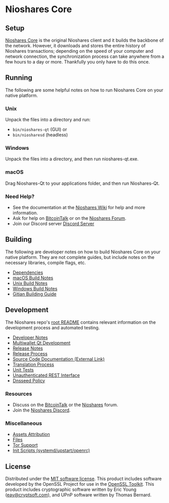 Nioshares Core
=============

Setup
---------------------
[Nioshares Core](http://nioshares.org/wallet) is the original Nioshares client and it builds the backbone of the network. However, it downloads and stores the entire history of Nioshares transactions; depending on the speed of your computer and network connection, the synchronization process can take anywhere from a few hours to a day or more. Thankfully you only have to do this once.

Running
---------------------
The following are some helpful notes on how to run Nioshares Core on your native platform.

### Unix

Unpack the files into a directory and run:

- `bin/nioshares-qt` (GUI) or
- `bin/niosharesd` (headless)

### Windows

Unpack the files into a directory, and then run nioshares-qt.exe.

### macOS

Drag Nioshares-Qt to your applications folder, and then run Nioshares-Qt.

### Need Help?

* See the documentation at the [Nioshares Wiki](https://github.com/Nioshares-Project/Nioshares/wiki)
for help and more information.
* Ask for help on [BitcoinTalk](https://bitcointalk.org/index.php?topic=1262920.0) or on the [Nioshares Forum](http://forum.nioshares.org/).
* Join our Discord server [Discord Server](https://discord.nioshares.org)

Building
---------------------
The following are developer notes on how to build Nioshares Core on your native platform. They are not complete guides, but include notes on the necessary libraries, compile flags, etc.

- [Dependencies](dependencies.md)
- [macOS Build Notes](build-osx.md)
- [Unix Build Notes](build-unix.md)
- [Windows Build Notes](build-windows.md)
- [Gitian Building Guide](gitian-building.md)

Development
---------------------
The Nioshares repo's [root README](/README.md) contains relevant information on the development process and automated testing.

- [Developer Notes](developer-notes.md)
- [Multiwallet Qt Development](multiwallet-qt.md)
- [Release Notes](release-notes.md)
- [Release Process](release-process.md)
- [Source Code Documentation (External Link)](https://www.fuzzbawls.pw/nioshares/doxygen/)
- [Translation Process](translation_process.md)
- [Unit Tests](unit-tests.md)
- [Unauthenticated REST Interface](REST-interface.md)
- [Dnsseed Policy](dnsseed-policy.md)

### Resources
* Discuss on the [BitcoinTalk](https://bitcointalk.org/index.php?topic=1262920.0) or the [Nioshares](http://forum.nioshares.org/) forum.
* Join the [Nioshares Discord](https://discord.nioshares.org).

### Miscellaneous
- [Assets Attribution](assets-attribution.md)
- [Files](files.md)
- [Tor Support](tor.md)
- [Init Scripts (systemd/upstart/openrc)](init.md)

License
---------------------
Distributed under the [MIT software license](/COPYING).
This product includes software developed by the OpenSSL Project for use in the [OpenSSL Toolkit](https://www.openssl.org/). This product includes
cryptographic software written by Eric Young ([eay@cryptsoft.com](mailto:eay@cryptsoft.com)), and UPnP software written by Thomas Bernard.
